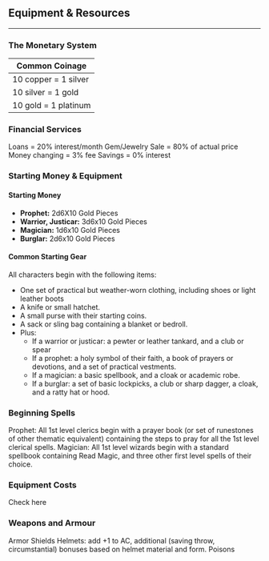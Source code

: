  ## Equipment & Resources
----------------------------
 ### The Monetary System
 | Common Coinage |
 | ------------------|
 | 10 copper = 1 silver |
 | 10 silver = 1 gold |
 | 10 gold = 1 platinum |

 ### Financial Services
 Loans = 20% interest/month
 Gem/Jewelry Sale = 80% of actual price
 Money changing = 3% fee
 Savings = 0% interest
 
 ### Starting Money & Equipment
 #### Starting Money
 * **Prophet:** 2d6X10 Gold Pieces
 * **Warrior, Justicar:** 3d6x10 Gold Pieces
 * **Magician:** 1d6x10 Gold Pieces
 * **Burglar:** 2d6x10 Gold Pieces

 #### Common Starting Gear
 
 All characters begin with the following items:
 * One set of practical but weather-worn clothing, including shoes or light leather boots
 * A knife or small hatchet.
 * A small purse with their starting coins.
 * A sack or sling bag containing a blanket or bedroll.
 * Plus:
   * If a warrior or justicar: a pewter or leather tankard, and a club or spear
   * If a prophet: a holy symbol of their faith, a book of prayers or devotions, and a set of practical vestments.
   * If a magician: a basic spellbook, and a cloak or academic robe.
   * If a burglar: a set of basic lockpicks, a club or sharp dagger, a cloak, and a ratty hat or hood.
 
 ### Beginning Spells
 Prophet: All 1st level clerics begin with a prayer book (or set of runestones of other thematic equivalent) containing the steps to pray for all the 1st level clerical spells.
 Magician: All 1st level wizards begin with a standard spellbook containing Read Magic, and three other first level spells of their choice.

 ### Equipment Costs
 Check here

 ### Weapons and Armour

 Armor
 Shields
 Helmets:  add +1 to AC, additional (saving throw, circumstantial) bonuses based on helmet material and form.
 Poisons